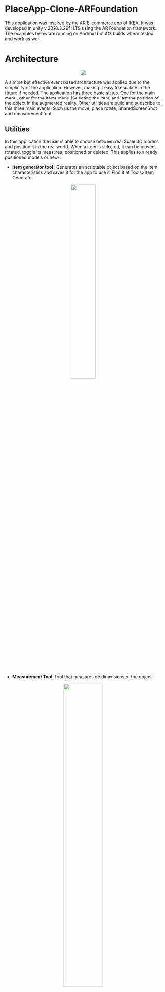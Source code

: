 # PlaceApp-Clone-ARFoundation

This application was inspired by the AR E-commerce app of IKEA. It was developed in unity v.2020.3.29f1 LTS using the AR Foundation framework. The examples below are running on Android but iOS builds where tested and work as well.


# Architecture


<div align="center">
<img src="https://i.imgur.com/kmwxc5B.png" >
</div>

A simple but effective event based architecture was applied due to the simplicity of the application. However, making it easy to escalate in the future if needed. The application has three basic states. One for the main menu, other for the items menu (Selecting the item) and last the position of the object in the augmented reality. Other utilities are build and subscribe to this three main events. Such us the move, place rotate, SharedScreenShot and measurement tool. 

## Utilities

In this application the user is able to choose between real Scale 3D models and position it in the real world. When a item is selected, it can be moved, rotated, toggle its measures, positioned or deleted -This applies to already positioned models or new-.

-  **Item generator tool** : Generates an scriptable object based on the item characteristics and saves it for the app to use it. Find it at Tools>Item Generator
<div align="center">
<img src="https://i.imgur.com/wfaVBS5.png" height="40%" width="40%">
</div>

- **Measurement Tool**: Tool that measures de dimensions of the object 

<div align="center">
<img src="https://i.imgur.com/5xUu3Pg.png" height="50%" width="50%">
</div>


- **Draw bounds component**: Tool that draws bounds and center of the selected object
<div align="center">
<img src="https://i.imgur.com/AYSvnss.png" height="40%" width="40%">
</div>
<div align="center">
<img src="https://i.imgur.com/7KivqgD.png" height="40%" width="40%">
</div>

## Flow

<div align="center">
<img src="https://i.imgur.com/ghlxJPn.png" >
</div>

<br/>

<div align="center" style="display:flex; flex-direction:row; justify-content:space-between; width:100%;">
	<img src="Assets/Readme/MainMenuGif.gif" height="25%" width="25%">
	<img src="Assets/Readme/MeasureGif.gif" height="25%" width="25%">
	<img src="Assets/Readme/ARPositionGif.gif" height="25%" width="25%">
</div>

## Setting up the project enviroment / adding dependencies

The app was build using this specific versions on the dependencies. Different versions may vary its results.

- AR Foundation v4.1.7
- ARCore XR Plugin v4.1.7
- ARKit XR Plugin v4.1.9
- TextMeshPro v3.0.9



